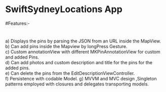 #  SwiftSydneyLocations App

#Features:-
#
a) Displays the pins by parsing the JSON from an URL inside the MapView.\
b) Can add pins inside the Mapview by longPress Gesture.\
c) Custom annotationView with different MKPinAnnotationView for custom and added Pins.\
d) Can add photos and custom description and title for the pins for the added pins.\
e) Can delete the pins from the EditDescriptionViewController.\
f) Persistence with codable Model.
g) MVVM and MVC design ,Singleton  patterns employed with closures and delegates transporting models.

